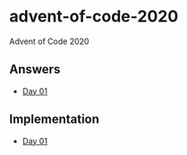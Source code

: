# advent-of-code-2020

Advent of Code 2020

## Answers

- [Day 01](https://raw.githubusercontent.com/ktmeaton/advent-of-code-2020/main/day01/day01.log)

## Implementation

- [Day 01](https://raw.githubusercontent.com/ktmeaton/advent-of-code-2020/main/day01/day01.py)
